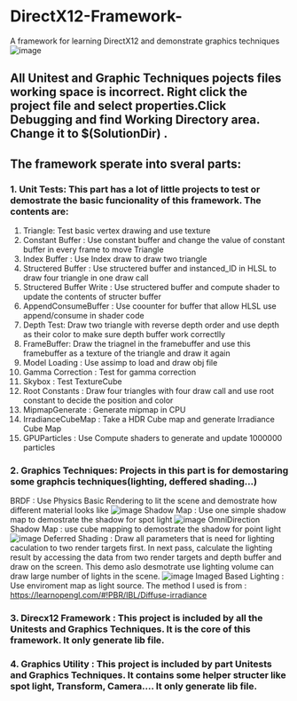 # DirectX12-Framework-
A framework for learning DirectX12 and demonstrate graphics techniques 
![image](https://user-images.githubusercontent.com/30221942/30778454-2ceaa09c-a08b-11e7-9b5c-1215392cc16b.png)

## All Unitest and Graphic Techniques pojects files working space is incorrect. Right click the project file and select properties.Click Debugging and find Working Directory area. Change it to $(SolutionDir) .

## The framework sperate into sveral parts:

### 1. Unit Tests: This part has a lot of little projects to test or demostrate the basic funcionality of this framework. The contents are:

1. Triangle: Test basic vertex drawing and use texture 
2. Constant Buffer : Use constant buffer and change the value of constant buffer in every frame to move Triangle
3. Index Buffer : Use Index draw to draw two triangle
4. Structered Buffer : Use structered buffer and instanced_ID in HLSL to draw four triangle in one draw call
5. Structered Buffer Write : Use structered buffer and compute shader to update the contents of structer buffer
6. AppendConsumeBuffer : Use coounter for buffer that allow HLSL use append/consume in shader code
7. Depth Test: Draw two triangle with reverse depth order and use depth as their color to make sure depth buffer work correctlly
8. FrameBuffer: Draw the triagnel in the framebuffer and use this framebuffer as a texture of the triangle and draw it again
9. Model Loading : Use assimp to load and draw obj file
10. Gamma Correction : Test for gamma correction
11. Skybox : Test TextureCube
12. Root Constants : Draw four triangles with four draw call and use root constant to decide the position and color
13. MipmapGenerate : Generate mipmap in CPU
14. IrradianceCubeMap : Take a HDR Cube map and generate Irradiance Cube Map
15. GPUParticles : Use Compute shaders to generate and update 1000000 particles

### 2. Graphics Techniques: Projects in this part is for demostaring some graphcis techniques(lighting, deffered shading...)

BRDF : Use Physics Basic Rendering to lit the scene and demostrate how different material looks like
![image](https://user-images.githubusercontent.com/30221942/30778441-e20eee2a-a08a-11e7-8c28-bbb204175746.png)
Shadow Map : Use one simple shadow map to demostrate the shadow for spot light
![image](https://user-images.githubusercontent.com/30221942/30778472-b55a28e4-a08b-11e7-837f-89b9eabced1b.png)
OmniDirection Shadow Map : use cube mapping to demostrate the shadow for point light
![image](https://user-images.githubusercontent.com/30221942/30778465-6dd2e682-a08b-11e7-932d-416469c74cad.png)
Deferred Shading : Draw all parameters that is need for lighting caculation to two render targets first. In next pass, calculate the lighting result by accessing the data from two render targets and depth buffer and draw on the screen. This demo aslo desmotrate use lighting volume can draw large number of lights in the scene.
![image](https://user-images.githubusercontent.com/30221942/30778454-2ceaa09c-a08b-11e7-9b5c-1215392cc16b.png)
Imaged Based Lighting : Use enviroment map as light source. The method I used is from : https://learnopengl.com/#!PBR/IBL/Diffuse-irradiance



### 3. Direcx12 Framework : This project is included by all the Unitests and Graphics Techniques. It is the core of this framework. It only generate lib file.
### 4. Graphics Utility : This project is included by part Unitests and Graphics Techniques. It contains some helper structer like spot light, Transform, Camera.... It only generate lib file.
